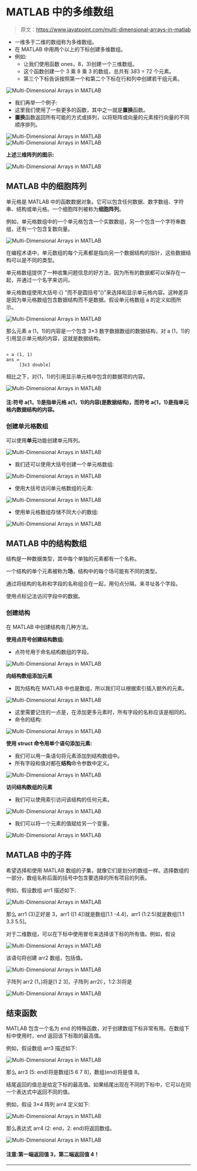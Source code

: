 # MATLAB 中的多维数组

> 原文：<https://www.javatpoint.com/multi-dimensional-arrays-in-matlab>

*   一维多于二维的数组称为多维数组。
*   在 MATLAB 中用两个以上的下标创建多维数组。
*   例如:
    *   让我们使用函数 ones，8，3)创建一个三维数组。
    *   这个函数创建一个 3 乘 8 乘 3 的数组，总共有 3*8*3 = 72 个元素。
    *   第三个下标告诉按照第一个和第二个下标在行和列中创建若干组元素。

![Multi-Dimensional Arrays in MATLAB](img/330f4f154e48a85520579af6811683fd.png)

*   我们再举一个例子:
*   这里我们使用了一些更多的函数，其中之一就是**置换**函数。
*   **置换**函数返回所有可能的方式或排列，以将矩阵或向量的元素按行向量的不同顺序排列。

![Multi-Dimensional Arrays in MATLAB](img/d899b54bf4f62b74afd2265515bafc73.png)
![Multi-Dimensional Arrays in MATLAB](img/82f3c91b6607ebe9d06ada33d3aaeb8d.png)

**上述三维阵列的图示:**

![Multi-Dimensional Arrays in MATLAB](img/4ddf4033376f6aa2a26034e3996fe7f4.png)

## MATLAB 中的细胞阵列

单元格是 MATLAB 中的函数数据对象。它可以包含任何数据、数字数组、字符串、结构或单元格。一个细胞阵列被称为**细胞阵列**。

例如，单元格数组中的一个单元格包含一个实数数组，另一个包含一个字符串数组，还有一个包含复数向量。

![Multi-Dimensional Arrays in MATLAB](img/7d3381483ca477d3118de44cea1ffd8a.png)

在编程术语中，单元数组的每个元素都是指向另一个数据结构的指针，这些数据结构可以是不同的类型。

单元格数组提供了一种收集问题信息的好方法，因为所有的数据都可以保存在一起，并通过一个名字来访问。

单元格数组使用大括号:{} "而不是圆括号”()"来选择和显示单元格内容。这种差异是因为单元格数组包含数据结构而不是数据。假设单元格数组 a 的定义如图所示。

![Multi-Dimensional Arrays in MATLAB](img/abddb7a25ca340657a1a9b1c9af8c091.png)

那么元素 a (1，1)的内容是一个包含 3×3 数字数据数组的数据结构，对 a (1，1)的引用显示单元格的内容，这就是数据结构。

```

» a (1, 1)
ans =
     [3x3 double]

```

相比之下，对{1，1}的引用显示单元格中包含的数据项的内容。

![Multi-Dimensional Arrays in MATLAB](img/a1725c88f8ea0411c7d82c4f773b97db.png)

#### 注:符号 a(1，1)是指单元格 a(1，1)的内容(是数据结构)，而符号 a{1，1}是指单元格内数据结构的内容。

### 创建单元格数组

可以使用**单元**功能创建单元阵列。

![Multi-Dimensional Arrays in MATLAB](img/6078b1b54a5b9998c2501fab949310e6.png)

*   我们还可以使用大括号创建一个单元格数组:

![Multi-Dimensional Arrays in MATLAB](img/46a11ef38849b768765d9497227bed75.png)

*   使用大括号访问单元格数组的元素:

![Multi-Dimensional Arrays in MATLAB](img/78c74530eb3557ca8dd2382b73f53fbe.png)

*   使用单元格数组存储不同大小的数组:

![Multi-Dimensional Arrays in MATLAB](img/42c8c1050416ba00e933884f2ca28fef.png)

## MATLAB 中的结构数组

结构是一种数据类型，其中每个单独的元素都有一个名称。

一个结构的单个元素被称为**场**，结构中的每个场可能有不同的类型。

通过将结构的名称和字段的名称组合在一起，用句点分隔，来寻址各个字段。

使用点标记法访问字段中的数据。

### 创建结构

在 MATLAB 中创建结构有几种方法。

**使用点符号创建结构数组:**

*   点符号用于命名结构数组的字段。

![Multi-Dimensional Arrays in MATLAB](img/1f691cfab0fcf31f2f4cc72ee70fb0f6.png)

**向结构数组添加元素**

*   因为结构在 MATLAB 中也是数组，所以我们可以根据索引插入额外的元素。

![Multi-Dimensional Arrays in MATLAB](img/bdf97cd716c08ac2ab6cb0931967e61e.png)

*   这里需要记住的一点是，在添加更多元素时，所有字段的名称应该是相同的。
*   命令的结构:

![Multi-Dimensional Arrays in MATLAB](img/50d5909108274a99df4ced0734341f14.png)

**使用 struct 命令用单个语句添加元素:**

*   我们可以用一条语句将元素添加到结构数组中。
*   所有字段和值对都在**结构**命令参数中定义。

![Multi-Dimensional Arrays in MATLAB](img/9e70161fe66ad905487f7fcd4e401948.png)

**访问结构数组的元素**

*   我们可以使用索引访问该结构的任何元素。

![Multi-Dimensional Arrays in MATLAB](img/075b5cd2f7ec649de747b02ed1acc5d3.png)

*   我们可以将一个元素的值赋给另一个变量。

![Multi-Dimensional Arrays in MATLAB](img/9585aba970b2945bcb27232c4b9e82d0.png)

## MATLAB 中的子阵

希望选择和使用 MATLAB 数组的子集，就像它们是划分的数组一样。选择数组的一部分，数组名称后面的括号中包含要选择的所有项目的列表。

例如，假设数组 arr1 描述如下:

![Multi-Dimensional Arrays in MATLAB](img/beded51f72ca9890d9ce227e5cd017bf.png)

那么 arr1 (3)正好是 3，arr1 ([1 4])就是数组[1.1 -4.4]，arr1 (1:2:5)就是数组[1.1 3.3 5.5]。

对于二维数组，可以在下标中使用冒号来选择该下标的所有值。例如，假设

![Multi-Dimensional Arrays in MATLAB](img/31f8cb53251208ee9933c3f0e5e09da0.png)

该语句将创建 arr2 数组，包括值。

![Multi-Dimensional Arrays in MATLAB](img/c37575adc0fcff1683d79fb3c4ad16a5.png)

子阵列 arr2 (1，)将是[1 2 3]，子阵列 arr2(:，1:2:3)将是

![Multi-Dimensional Arrays in MATLAB](img/b9b08240093e60e2b61f7c5df999f991.png)

## 结束函数

MATLAB 包含一个名为 end 的特殊函数，对于创建数组下标非常有用。在数组下标中使用时，end 返回该下标取的最高值。

例如，假设数组 arr3 描述如下:

![Multi-Dimensional Arrays in MATLAB](img/c3c4b074b84447e7e303163e8100262b.png)

那么 arr3 (5: end)将是数组[5 6 7 8]，数组(end)将是值 8。

结尾返回的值总是给定下标的最高值。如果结尾出现在不同的下标中，它可以在同一个表达式中返回不同的值。

例如，假设 3×4 阵列 arr4 定义如下:

![Multi-Dimensional Arrays in MATLAB](img/1a9c1f4d4b5c60ce907ffe512db7a0ee.png)

那么表达式 arr4 (2: end，2: end)将返回数组。

![Multi-Dimensional Arrays in MATLAB](img/e4159caa4be26ce7ff453467591f0f5d.png)

#### 注意:第一端返回值 3，第二端返回值 4！

* * *